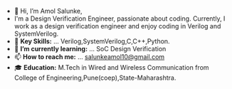 - 👋 Hi, I’m Amol Salunke,
- I'm a Design Verification Engineer, passionate about coding. Currently, I work as a design verification engineer and enjoy coding in Verilog and SystemVerilog. 
- 🧠 **Key Skills:** ... Verilog,SystemVerilog,C,C++,Python.
- 🌱 **I’m currently learning:** ... SoC Design Verification
- 📫 **How to reach me:** ... salunkeamol10@gmail.com
- 🎓 **Education:** M.Tech in Wired and Wireless Communication from College of Engineering,Pune(coep),State-Maharashtra.

<!---
salunkead/salunkead is a ✨ special ✨ repository because its `README.md` (this file) appears on your GitHub profile.
You can click the Preview link to take a look at your changes.
--->
